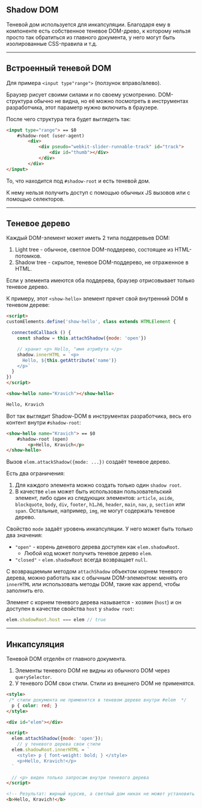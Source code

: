 ## Shadow DOM

Теневой дом используется для инкапсуляции. Благодаря ему в компоненте есть собственное теневое DOM-древо, к которому нельзя просто так обратиться из главного документа, у него могут быть изолированные CSS-правила и т.д.
***

## Встроенный теневой DOM

Для примера `<input type"range">` (ползунок вправо/влево).

Браузер рисует своими силами и по своему усмотрению. DOM-структура обычно не видна, но её можно посмотреть в инструментах разработчика, этот параметр нужно включить в браузере.

После чего структура тега будет выглядеть так: 

```html
<input type="range"> == $0
    #shadow-root (user-agent)
        <div>
            <div pseudo="webkit-slider-runnable-track" id="track">
                <div id="thumb"></div>
            </div>
        </div>
</input>
```

То, что находится под `#shadow-root` и есть теневой дом.

К нему нельзя получить доступ с помощью обычных JS вызовов или с помощью селекторов. 
***

## Теневое дерево

Каждый DOM-элемент может иметь 2 типа поддеревьев DOM:

1. Light tree - обычное, светлое DOM-поддерево, состоящее из HTML-потомков.
2. Shadow tree - скрытое, теневое DOM-поддерево, не отраженное в HTML.

Если у элемента имеются оба поддерева, браузер отрисовывает только теневое дерево.

К примеру, этот `<show-hello>` элемент прячет свой внутренний DOM в теневом дереве: 

```html
<script>
customElements.define('show-hello', class extends HTMLElement {

  connectedCallback () {
    const shadow = this.attachShadow({mode: 'open'})

    // хранит <p> Hello, "имя атрибута </p>
    shadow.innerHTML = `<p>
      Hello, ${this.getAttribute('name')}
    </p>`
  }
})
</script>

<show-hello name="Kravich"></show-hello>

Hello, Kravich
```

Вот так выглядит Shadow-DOM в инструментах разработчика, весь его контент внутри `#shadow-root`:

```html
<show-hello name="Kravich"> == $0
    #shadow-root (open)
        <p>Hello, Kravich</p>
</show-hello>
```

Вызов `elem.attackShadow({mode: ...})` создаёт теневое дерево.

Есть два ограничения: 

1. Для каждого элемента можно создать только один `shadow root`.
2. В качестве `elem` может быть использован пользовательский элемент, либо один из cледующих элементов: `article`, `aside`, `blockquote`, `body`, `div`, `footer`, `h1…h6`, `header`, `main`, `nav`, `p`, `section` или `span`. Остальные, например, `img`, не могут содержать теневое дерево.


Свойство `mode` задаёт уровень инкапсуляции. У него может быть только два значения:

* `"open"` - корень деневого дерева доступен как `elem.shadowRoot`.
    * Любой код может получить теневое дерево `elem`.
* `"closed"` - `elem.shadowRoot` всегда возвращает `null`.


С возвращаемым методом `attachShadow` объектом корнем теневого дерева, можно работать как с обычным DOM-элементом: менять его `innerHTML` или использовать методы DOM, такие как append, чтобы заполнить его.

Элемент с корнем теневого дерева называется - хозяин (`host`) и он доступен в качестве свойства `host` у `shadow root`:

```javascript
elem.shadowRoot.host === elem // true
```
***

## Инкапсуляция 

Теневой DOM отделён от главного документа.
1. Элементы теневого DOM не видны из обычного DOM через `querySelector`.
2. У теневого DOM свои стили. Стили из внешнего DOM не применятся.

```html
<style>
 /* стили документа не применятся в теневом дереве внутри #elem  */
  p { color: red; }
</style>

<div id="elem"></div>

<script>
  elem.attachShadow({mode: 'open'});
    // у теневого дерева свои стили 
  elem.shadowRoot.innerHTML = `
    <style> p { font-weight: bold; } </style>
    <p>Hello, Kravich!</p>
  `

  // <p> виден только запросам внутри теневого дерева 
</script>

<!-- Результат: жирный курсив, а светлый дом никак не может установить ему красный цвет -->
<b>Hello, Kravich!</b>
```
